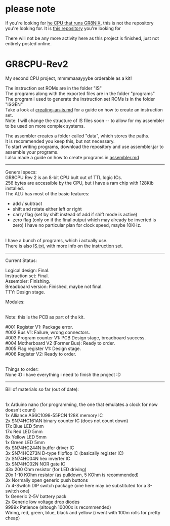 # please note

If you're looking for [he CPU that runs GR8NIX](https://robot.scheffers.net/project/gr8nix), this is not the repository you're looking for.
It is [this repository](https://github.com/robotman2412/thecpuproject) you're looking for

There will not be any more activity here as this project is finished, just not entirely posted online.

# GR8CPU-Rev2

My second CPU project, mmmmaaayyybe orderable as a kit!

The instruction set ROMs are in the folder "IS"<br>
The programs along with the exported files are in the folder "programs"<br>
The program i used to generate the instruction set ROMs is in the folder "ISGEN"<br>
Take a look at [creating-an-is.md](../master/ISGEN/creating-an-is.md) for a guide on how to create an instruction set.<br>
Note: I will change the structure of IS files soon -- to allow for my assembler to be used on more complex systems.

The assembler creates a folder called "data", which stores the paths.<br>
It is recommended you keep this, but not necessary.<br>
To start writing programs, download the repository and use assembler.jar to assemble your programs.<br>
I also made a guide on how to create programs in [assembler.md](../master/assembler.md)

---

General specs:<br>
GR8CPU Rev 2 is an 8-bit CPU bult out of TTL logic ICs.<br>
256 bytes are accessible by the CPU, but i have a ram chip with 128Kib installed.<br>
The ALU has most of the basic features:
- add / subtract
- shift and rotate either left or right
- carry flag (set by shift instead of add if shift mode is active)
- zero flag (only on if the final output which may already be inverted is zero)
I have no particular plan for clock speed, maybe 10KHz.<br><br>

I have a bunch of programs, which i actually use.<br>
There is also [IS.txt](../master/IS/IS.txt), with more info on the instruction set.

---

Current Status:

Logical design: Final.<br>
Instruction set: Final.<br>
Assembler: Finishing.<br>
Breadboard version: Finished, maybe not final.<br>
TTY: Design stage.

Modules:<br><br>

Note: this is the PCB as part of the kit.<br>

#001 Register V1: Package error.<br>
#002 Bus V1: Failure, wrong connectors.<br>
#003 Program counter V1: PCB Design stage, breadboard success.<br>
#004 Motherboard V2 (Former Bus): Ready to order.<br>
#005 Flag register V1: Design stage.<br>
#006 Register V2: Ready to order.<br><br>

Things to order:<br>
None :D i have everything i need to finish the project :D

---

Bill of materials so far (out of date):<br><br>

1x    Arduino nano (for programming, the one that emulates a clock for now doesn't count)<br>
1x    Alliance AS6C1098-55PCN 128K memory IC<br>
2x    SN74HC161AN binary counter IC (does not count down)<br>
17x   Blue LED 5mm<br>
17x   Red LED 5mm<br>
8x    Yellow LED 5mm<br>
1x    Green LED 5mm<br>
6x    SN74HC244N buffer driver IC<br>
3x    SN74HC273N D-type flipflop IC (basically register IC)<br>
2x    SN74HC04N hex inverter IC<br>
3x    SN74HC02N NOR gate IC<br>
43x   200 Ohm resistor (for LED driving)<br>
20x   1-10 KOhm resistor (as pulldown, 5 KOhm is recommended)<br>
3x    Normally open generic push buttons<br>
7x    4-Switch DIP switch package (one here may be substituted for a 3-switch one)<br>
1x    Generic 2-5V battery pack<br>
2x    Generic low voltage drop diodes<br>
9999x Patience (altough 10000x is recommended)<br>
      Wiring, red, green, blue, black and yellow (i went with 100m rolls for pretty cheap)<br>
